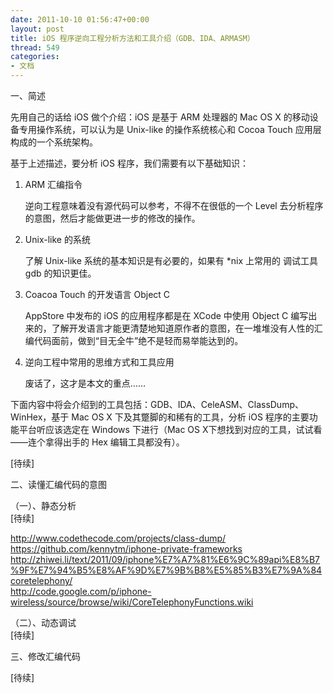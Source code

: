 ```yaml
---
date: 2011-10-10 01:56:47+00:00
layout: post
title: iOS 程序逆向工程分析方法和工具介绍（GDB、IDA、ARMASM）
thread: 549
categories:
- 文档
---
```


一、简述  
  
先用自己的话给 iOS 做个介绍：iOS 是基于 ARM 处理器的 Mac OS X 的移动设备专用操作系统，可以认为是 Unix-like 的操作系统核心和 Cocoa Touch 应用层构成的一个系统架构。  
  
基于上述描述，要分析 iOS 程序，我们需要有以下基础知识：<!-- more -->  
  
1. ARM 汇编指令  
  
   逆向工程意味着没有源代码可以参考，不得不在很低的一个 Level 去分析程序的意图，然后才能做更进一步的修改的操作。  
  
2. Unix-like 的系统  
  
   了解 Unix-like 系统的基本知识是有必要的，如果有 *nix 上常用的 调试工具 gdb 的知识更佳。  
  
3. Coacoa Touch 的开发语言 Object C  
  
   AppStore 中发布的 iOS 的应用程序都是在 XCode 中使用 Object C 编写出来的，了解开发语言才能更清楚地知道原作者的意图，在一堆堆没有人性的汇编代码面前，做到“目无全牛”绝不是轻而易举能达到的。  
  
0. 逆向工程中常用的思维方式和工具应用  
  
   废话了，这才是本文的重点……  
  
  下面内容中将会介绍到的工具包括：GDB、IDA、CeleASM、ClassDump、WinHex，基于 Mac OS X 下及其蹩脚的和稀有的工具，分析 iOS 程序的主要功能平台听应该选定在 Windows 下进行（Mac OS X下想找到对应的工具，试试看——连个拿得出手的 Hex 编辑工具都没有）。  
  
  
[待续]  
  
二、读懂汇编代码的意图  
  
  
（一）、静态分析  
[待续]  
  
http://www.codethecode.com/projects/class-dump/  
https://github.com/kennytm/iphone-private-frameworks  
http://zhiwei.li/text/2011/09/iphone%E7%A7%81%E6%9C%89api%E8%B7%9F%E7%94%B5%E8%AF%9D%E7%9B%B8%E5%85%B3%E7%9A%84coretelephony/  
http://code.google.com/p/iphone-wireless/source/browse/wiki/CoreTelephonyFunctions.wiki  
  
（二）、动态调试  
[待续]  
  
三、修改汇编代码  
  
[待续]  

